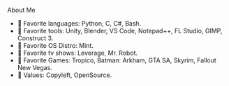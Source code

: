 About Me

- 💞️ Favorite languages: Python, C, C#, Bash.
- 💞️ Favorite tools: Unity, Blender, VS Code, Notepad++, FL Studio, GIMP, Construct 3.
- 💞️ Favorite OS Distro: Mint.
- 💞️ Favorite tv shows: Leverage, Mr. Robot.
- 💞️ Favorite Games: Tropico, Batman: Arkham, GTA SA, Skyrim, Fallout New Vegas.
- 💞️ Values: Copyleft, OpenSource.

<!---
JessaPhreire/JessaPhreire is a ✨ special ✨ repository because its `README.md` (this file) appears on your GitHub profile.
You can click the Preview link to take a look at your changes.
--->
